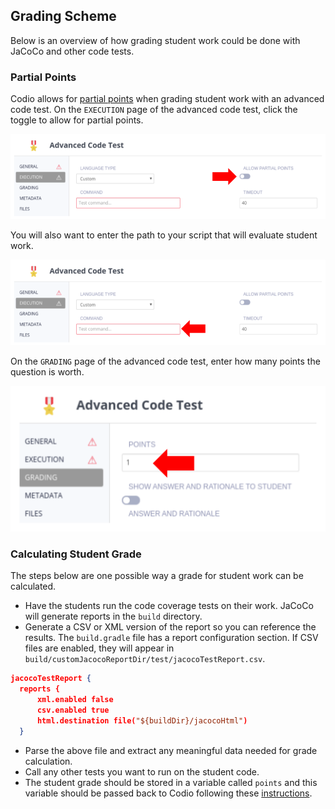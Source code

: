 ## Grading Scheme

Below is an overview of how grading student work could be done with JaCoCo and other code tests.

### Partial Points

Codio allows for [partial points](https://codio.com/docs/content/authoring/assessments/assessments-code-tests/#partial-score) when grading student work with an advanced code test. On the `EXECUTION` page of the advanced code test, click the toggle to allow for partial points.

![Allow Partial Points](.guides/img/allow-partial-points.png)

You will also want to enter the path to your script that will evaluate student work.

![Custom Grading Script](.guides/img/custom-script.png)

On the `GRADING` page of the advanced code test, enter how many points the question is worth.

![Points](.guides/img/points.png)

### Calculating Student Grade

The steps below are one possible way a grade for student work can be calculated.

  * Have the students run the code coverage tests on their work. JaCoCo will generate reports in the `build` directory.
  * Generate a CSV or XML version of the report so you can reference the results. The `build.gradle` file has a report configuration section. If CSV files are enabled, they will appear in `build/customJacocoReportDir/test/jacocoTestReport.csv`.
  
  ```json
  jacocoTestReport {
    reports {
        xml.enabled false
        csv.enabled true
        html.destination file("${buildDir}/jacocoHtml")
    }
  ```
  
  * Parse the above file and extract any meaningful data needed for grade calculation.
  * Call any other tests you want to run on the student code.
  * The student grade should be stored in a variable called `points` and this variable should be passed back to Codio following these [instructions](https://codio.com/docs/content/authoring/assessments/assessments-code-tests/#partial-score).
  